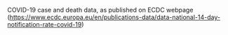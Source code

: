 COVID-19 case and death data, as published on ECDC webpage (https://www.ecdc.europa.eu/en/publications-data/data-national-14-day-notification-rate-covid-19)
